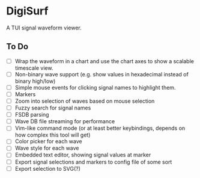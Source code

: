 # DigiSurf

A TUI signal waveform viewer.

## To Do

- [ ] Wrap the waveform in a chart and use the chart axes to show a scalable timescale view.
- [ ] Non-binary wave support (e.g. show values in hexadecimal instead of binary high/low)
- [ ] Simple mouse events for clicking signal names to highlight them.
- [ ] Markers
- [ ] Zoom into selection of waves based on mouse selection
- [ ] Fuzzy search for signal names
- [ ] FSDB parsing
- [ ] Wave DB file streaming for performance
- [ ] Vim-like command mode (or at least better keybindings, depends on how complex this tool will get)
- [ ] Color picker for each wave
- [ ] Wave style for each wave
- [ ] Embedded text editor, showing signal values at marker
- [ ] Export signal selections and markers to config file of some sort
- [ ] Export selection to SVG(?)
